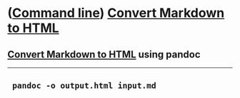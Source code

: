 














([Command line](Cl.htm)) [Convert Markdown to HTML](ClConvertMdToHtml.htm)
==========================================================================











[Convert Markdown to HTML](ClConvertMdToHtml.htm) using pandoc
--------------------------------------------------------------



  -----------------------------------
  ` pandoc -o output.html input.md`
  -----------------------------------



















